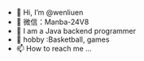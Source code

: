 - 👋 Hi, I’m @wenliuen
- 👀 微信：Manba-24V8
- 🌱 I am a Java backend programmer
- 💞️ hobby :Basketball, games
- 📫 How to reach me ...

<!---
wenliuen/wenliuen is a ✨ special ✨ repository because its `README.md` (this file) appears on your GitHub profile.
You can click the Preview link to take a look at your changes.
--->
